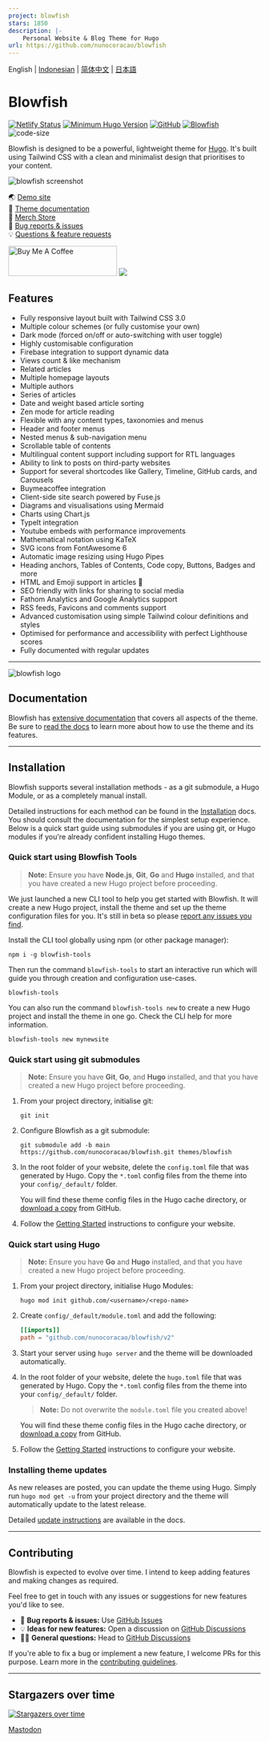 ```yaml
---
project: blowfish
stars: 1850
description: |-
    Personal Website & Blog Theme for Hugo
url: https://github.com/nunocoracao/blowfish
---
```


English | [Indonesian](https://github.com/nunocoracao/blowfish/blob/main/README.id.md) | [简体中文](https://github.com/nunocoracao/blowfish/blob/main/README.zh-cn.md) | [日本語](https://github.com/nunocoracao/blowfish/blob/main/README.ja.md)
# Blowfish
[![Netlify Status](https://api.netlify.com/api/v1/badges/6e5256d4-3148-4d69-879c-310341020fe9/deploy-status)](https://app.netlify.com/sites/snazzy-dango-efb2ec/deploys)
[![Minimum Hugo Version](https://img.shields.io/static/v1?label=min-HUGO-version&message=0.87.0&color=blue&logo=hugo)](https://github.com/gohugoio/hugo/releases/tag/v0.87.0)
[![GitHub](https://img.shields.io/github/license/nunocoracao/blowfish)](https://github.com/nunocoracao/blowfish/blob/main/LICENSE)
[![Blowfish](https://img.shields.io/badge/Hugo--Themes-@Blowfish-blue)](https://themes.gohugo.io/themes/blowfish/)
![code-size](https://img.shields.io/github/languages/code-size/nunocoracao/blowfish)

Blowfish is designed to be a powerful, lightweight theme for [Hugo](https://gohugo.io). It's built using Tailwind CSS with a clean and minimalist design that prioritises to your content.

![blowfish screenshot](https://github.com/nunocoracao/blowfish/blob/main/images/screenshot.png?raw=true)


🌏 [Demo site](https://blowfish.page/)  
📑 [Theme documentation](https://blowfish.page/docs/)  
💎 [Merch Store](http://tee.pub/lic/qwSlWVBL5zc)  
🐛 [Bug reports & issues](https://github.com/nunocoracao/blowfish/issues)  
💡 [Questions & feature requests](https://github.com/nunocoracao/blowfish/discussions)



<a href="https://www.buymeacoffee.com/nunocoracao" target="_blank"><img src="https://cdn.buymeacoffee.com/buttons/v2/default-yellow.png" alt="Buy Me A Coffee" style="height: 60px !important;width: 217px !important;" ></a>
<a target="_blank" href="http://tee.pub/lic/qwSlWVBL5zc"><img class="nozoom" src="https://img.buymeacoffee.com/button-api/?text=Merch Store &emoji=💎&slug=nunocoracao&button_colour=5F7FFF&font_colour=ffffff&font_family=Lato&outline_colour=000000&coffee_colour=FFDD00" /></a>



## Features

- Fully responsive layout built with Tailwind CSS 3.0
- Multiple colour schemes (or fully customise your own)
- Dark mode (forced on/off or auto-switching with user toggle)
- Highly customisable configuration
- Firebase integration to support dynamic data
- Views count & like mechanism
- Related articles
- Multiple homepage layouts
- Multiple authors
- Series of articles
- Date and weight based article sorting
- Zen mode for article reading
- Flexible with any content types, taxonomies and menus
- Header and footer menus
- Nested menus & sub-navigation menu
- Scrollable table of contents
- Multilingual content support including support for RTL languages
- Ability to link to posts on third-party websites
- Support for several shortcodes like Gallery, Timeline, GitHub cards, and Carousels
- Buymeacoffee integration
- Client-side site search powered by Fuse.js
- Diagrams and visualisations using Mermaid
- Charts using Chart.js
- TypeIt integration
- Youtube embeds with performance improvements
- Mathematical notation using KaTeX
- SVG icons from FontAwesome 6
- Automatic image resizing using Hugo Pipes
- Heading anchors, Tables of Contents, Code copy, Buttons, Badges and more
- HTML and Emoji support in articles 🎉
- SEO friendly with links for sharing to social media
- Fathom Analytics and Google Analytics support
- RSS feeds, Favicons and comments support
- Advanced customisation using simple Tailwind colour definitions and styles
- Optimised for performance and accessibility with perfect Lighthouse scores
- Fully documented with regular updates

---

![blowfish logo](https://github.com/nunocoracao/blowfish/blob/main/logo.png?raw=true)

## Documentation

Blowfish has [extensive documentation](https://blowfish.page/docs/) that covers all aspects of the theme. Be sure to [read the docs](https://blowfish.page/docs/) to learn more about how to use the theme and its features.

---

## Installation

Blowfish supports several installation methods - as a git submodule, a Hugo Module, or as a completely manual install.

Detailed instructions for each method can be found in the [Installation](https://blowfish.page/docs/installation) docs. You should consult the documentation for the simplest setup experience. Below is a quick start guide using submodules if you are using git, or Hugo modules if you're already confident installing Hugo themes.

### Quick start using Blowfish Tools

> **Note:** Ensure you have **Node.js**, **Git**, **Go** and **Hugo** installed, and that you have created a new Hugo project before proceeding.

We just launched a new CLI tool to help you get started with Blowfish. It will create a new Hugo project, install the theme and set up the theme configuration files for you. It's still in beta so please [report any issues you find](https://github.com/nunocoracao/blowfish-tools).

Install the CLI tool globally using npm (or other package manager):
```shell
npm i -g blowfish-tools
```

Then run the command `blowfish-tools` to start an interactive run which will guide you through creation and configuration use-cases.
```shell
blowfish-tools
```

You can also run the command `blowfish-tools new` to create a new Hugo project and install the theme in one go. Check the CLI help for more information.
```shell
blowfish-tools new mynewsite
```

### Quick start using git submodules

> **Note:** Ensure you have **Git**, **Go**, and **Hugo** installed, and that you have created a new Hugo project before proceeding.

1. From your project directory, initialise git:

   ```shell
   git init
   ```

2. Configure Blowfish as a git submodule:

   ```shell
   git submodule add -b main https://github.com/nunocoracao/blowfish.git themes/blowfish
   ```

3. In the root folder of your website, delete the `config.toml` file that was generated by Hugo. Copy the `*.toml` config files from the theme into your `config/_default/` folder.

   You will find these theme config files in the Hugo cache directory, or [download a copy](https://github.com/nunocoracao/blowfish/releases/latest/download/config-default.zip) from GitHub.

4. Follow the [Getting Started](https://blowfish.page/docs/getting-started/) instructions to configure your website.

### Quick start using Hugo

> **Note:** Ensure you have **Go** and **Hugo** installed, and that you have created a new Hugo project before proceeding.

1. From your project directory, initialise Hugo Modules:

   ```shell
   hugo mod init github.com/<username>/<repo-name>
   ```

2. Create `config/_default/module.toml` and add the following:

   ```toml
   [[imports]]
   path = "github.com/nunocoracao/blowfish/v2"
   ```

3. Start your server using `hugo server` and the theme will be downloaded automatically.

4. In the root folder of your website, delete the `hugo.toml` file that was generated by Hugo. Copy the `*.toml` config files from the theme into your `config/_default/` folder.

   > **Note:** Do not overwrite the `module.toml` file you created above!
   
   You will find these theme config files in the Hugo cache directory, or [download a copy](https://github.com/nunocoracao/blowfish/releases/latest/download/config-default.zip) from GitHub.

5. Follow the [Getting Started](https://blowfish.page/docs/getting-started/) instructions to configure your website.

### Installing theme updates

As new releases are posted, you can update the theme using Hugo. Simply run `hugo mod get -u` from your project directory and the theme will automatically update to the latest release.

Detailed [update instructions](https://blowfish.page/docs/installation/#installing-updates) are available in the docs.

---

## Contributing

Blowfish is expected to evolve over time. I intend to keep adding features and making changes as required.

Feel free to get in touch with any issues or suggestions for new features you'd like to see.

- 🐛 **Bug reports & issues:** Use [GitHub Issues](https://github.com/nunocoracao/blowfish/issues)
- 💡 **Ideas for new features:** Open a discussion on [GitHub Discussions](https://github.com/nunocoracao/blowfish/discussions)
- 🙋‍♀️ **General questions:** Head to [GitHub Discussions](https://github.com/nunocoracao/blowfish/discussions)

If you're able to fix a bug or implement a new feature, I welcome PRs for this purpose. Learn more in the [contributing guidelines](https://github.com/nunocoracao/blowfish/blob/main/CONTRIBUTING.md).

---

## Stargazers over time

[![Stargazers over time](https://starchart.cc/nunocoracao/blowfish.svg)](https://starchart.cc/nunocoracao/blowfish)

<a rel="me" href="https://masto.ai/@blowfish">Mastodon</a>

